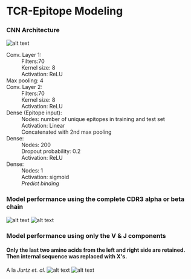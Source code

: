 # TCR-Epitope Modeling


### CNN Architecture
![alt text](https://github.com/pjsample/TCR-Epitope_Modeling/blob/master/images/model_architecture.png "CNN architecture")

<dl>
  <dt>Conv. Layer 1:</dt>
  <dd>Filters:70</dd>
  <dd>Kernel size: 8</dd>
  <dd>Activation: ReLU</dd>
  <dt> Max pooling: 4</dt>
  <dt>Conv. Layer 2:</dt>
  <dd>Filters:70</dd>
  <dd>Kernel size: 8</dd>
  <dd>Activation: ReLU</dd>  
  <dt>Dense (Epitope input):</dt>
  <dd>Nodes: number of unique epitopes in training and test set</dd>
  <dd>Activation: Linear</dd>
  <dd>Concatenated with 2nd max pooling</dd> 
  <dt>Dense:</dt>
  <dd>Nodes: 200</dd>
  <dd>Dropout probability: 0.2</dd>
  <dd>Activation: ReLU</dd>
  <dt>Dense:</dt>
  <dd>Nodes: 1</dd>
  <dd>Activation: sigmoid</dd>
  <dd><i>Predict binding</i></dd>

### Model performance using the complete CDR3 alpha or beta chain
![alt text](https://github.com/pjsample/TCR-Epitope_Modeling/blob/master/images/full_a_or_b_cdr_model_performance.png "Complete alpha or beta models")
![alt text](https://github.com/pjsample/TCR-Epitope_Modeling/blob/master/images/full_a_or_b_cdr_f1_prec_rec_acc.png "Complete alpha or beta models")


### Model performance using only the V & J components
#### Only the last two amino acids from the left and right side are retained. Then internal sequence was replaced with X's.
A la *Jurtz et. al.*
![alt text](https://github.com/pjsample/TCR-Epitope_Modeling/blob/master/images/vj_only_ALPHA_cdr_model_performance.png "VJ-only alpha model")
![alt text](https://github.com/pjsample/TCR-Epitope_Modeling/blob/master/images/vj_only_BETA_cdr_model_performance.png "VJ-only beta model")

